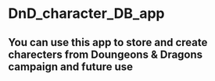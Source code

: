 # DnD_character_DB_app
## You can use this app to store and create charecters from Doungeons & Dragons campaign and future use  

